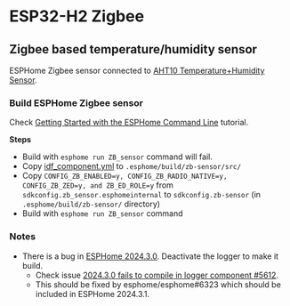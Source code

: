 # ESP32-H2 Zigbee

## Zigbee based temperature/humidity sensor

ESPHome Zigbee sensor connected to [AHT10 Temperature+Humidity Sensor](https://next.esphome.io/components/sensor/aht10).

### Build ESPHome Zigbee sensor

Check [Getting Started with the ESPHome Command Line](https://esphome.io/guides/getting_started_command_line.html) tutorial.

**Steps**
* Build with `esphome run ZB_sensor` command will fail. 
* Copy [idf_component.yml](idf_component.yml) to `.esphome/build/zb-sensor/src/`
* Copy `CONFIG_ZB_ENABLED=y, CONFIG_ZB_RADIO_NATIVE=y, CONFIG_ZB_ZED=y, and ZB_ED_ROLE=y` from `sdkconfig.zb_sensor.esphomeinternal` to `sdkconfig.zb-sensor` (in `.esphome/build/zb-sensor/` directory)
* Build with `esphome run ZB_sensor` command

### Notes
* There is a bug in [ESPHome 2024.3.0](https://esphome.io/changelog/2024.3.0.html). Deactivate the logger to make it build.
  * Check issue [2024.3.0 fails to compile in logger component #5612](https://github.com/esphome/issues/issues/5612).
  * This should be fixed by esphome/esphome#6323 which should be included in ESPHome 2024.3.1.
